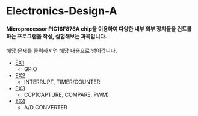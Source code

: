 # Electronics-Design-A
#### Microprocessor PIC16F876A chip을 이용하여 다양한 내부  외부 장치들을 컨트롤하는 프로그램을 작성, 실험해보는 과목입니다.  
해당 문제를 클릭하시면 해당 내용으로 넘어갑니다.  
* [EX1](https://github.com/rlasanggus/electronics-design-A/tree/master/EX1)
  + GPIO  
* [EX2](https://github.com/rlasanggus/electronics-design-A/tree/master/EX2)  
  + INTERRUPT, TIMER/COUNTER  
* [EX3](https://github.com/rlasanggus/electronics-design-A/tree/master/EX3)   
  + CCP(CAPTURE, COMPARE, PWM)  
* [EX4](https://github.com/rlasanggus/electronics-design-A/tree/master/EX4)  
  + A/D CONVERTER  
